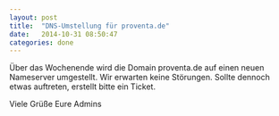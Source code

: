 ```yaml
---
layout: post
title:  "DNS-Umstellung für proventa.de"
date:   2014-10-31 08:50:47
categories: done
---
```


Über das Wochenende wird die Domain proventa.de auf einen neuen Nameserver umgestellt. Wir erwarten keine Störungen. Sollte dennoch etwas auftreten, erstellt bitte ein Ticket.

Viele Grüße
Eure Admins
